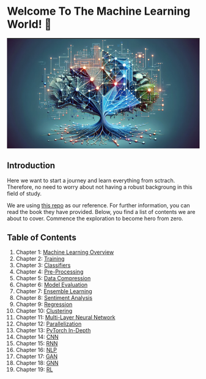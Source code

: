 # Welcome To The Machine Learning World! 👋
![alt text](./assets/ml_image.png)

## Introduction
Here we want to start a journey and learn everything from sctrach. Therefore, no need to worry about not having a robust backgroung in this field of study.

We are using [this repo](https://github.com/rasbt/machine-learning-book) as our reference. For further information, you can read the book they have provided. Below, you find a list of contents we are about to cover. Commence the exploration to become hero from zero.

## Table of Contents
01. Chapter 1: [Machine Learning Overview](./Chapters/01-Machine-Learning-Overview/ch01.ipynb)
02. Chapter 2: [Training](./Chapters/02-Training/ch02.ipynb)
03. Chapter 3: [Classifiers](./Chapters/03-Classifiers/ch03.ipynb)
04. Chapter 4: [Pre-Processing](./Chapters/04-Pre-Processing/ch04.ipynb)
05. Chapter 5: [Data Compression](./Chapters/05-Data-Compression/ch05.ipynb)
06. Chapter 6: [Model Evaluation](./Chapters/06-Model-Evaluation/ch06.ipynb)
07. Chapter 7: [Ensemble Learning](./Chapters/07-Ensemble-Learning/ch07.ipynb)
08. Chapter 8: [Sentiment Analysis](./Chapters/08-Sentiment-Analysis/ch08.ipynb)
09. Chapter 9: [Regression](./Chapters/09-Regression/ch09.ipynb)
10. Chapter 10: [Clustering](./Chapters/10-Clustering/ch10.ipynb)
11. Chapter 11: [Multi-Layer Neural Network](./Chapters/11-Multi-Layer-Neural-Network/ch11.ipynb)
12. Chapter 12: [Parallelization](./Chapters/12-Parallelization/ch12.ipynb)
13. Chapter 13: [PyTorch In-Depth](./Chapters/13-PyTorch-In-Depth/ch13.ipynb)
14. Chapter 14: [CNN](./Chapters/14-CNN/ch14.ipynb)
15. Chapter 15: [RNN](./Chapters/15-RNN/ch15.ipynb)
16. Chapter 16: [NLP](./Chapters/16-NLP/ch16.ipynb)
17. Chapter 17: [GAN](./Chapters/17-GAN/ch17.ipynb)
18. Chapter 18: [GNN](./Chapters/18-GNN/ch18.ipynb)
19. Chapter 19: [RL](./Chapters/19-RL/ch19.ipynb)